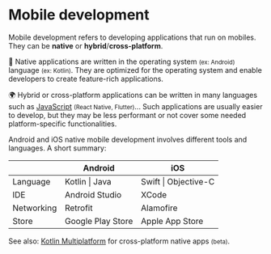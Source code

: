 # Mobile development 

<div class="row row-cols-md-2"><div>

Mobile development refers to developing applications that run on mobiles. They can be **native** or **hybrid**/**cross-platform**.

🤖 Native applications are written in the operating system <small>(ex: Android)</small> language <small>(ex: Kotlin)</small>. They are optimized for the operating system and enable developers to create feature-rich applications.

🌍 Hybrid or cross-platform applications can be written in many languages such as [JavaScript](/programming-languages/web/javascript/_general/index.md) <small>(React Native, Flutter)</small>... Such applications are usually easier to develop, but they may be less performant or not cover some needed platform-specific functionalities.
</div><div>

Android and iOS native mobile development involves different tools and languages. A short summary:

|            | Android           | iOS                  |
|------------|-------------------|----------------------|
| Language   | Kotlin \| Java    | Swift \| Objective-C |
| IDE        | Android Studio    | XCode                |
| Networking | Retrofit          | Alamofire            |
| Store      | Google Play Store | Apple App Store      |

See also: [Kotlin Multiplatform](https://kotlinlang.org/lp/multiplatform/) for cross-platform native apps <small>(beta)</small>.
</div></div>